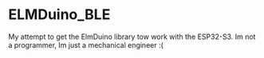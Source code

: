 # ELMDuino_BLE
My attempt to get the ElmDuino library tow work with the ESP32-S3.
Im not a programmer, Im just a mechanical engineer :(
